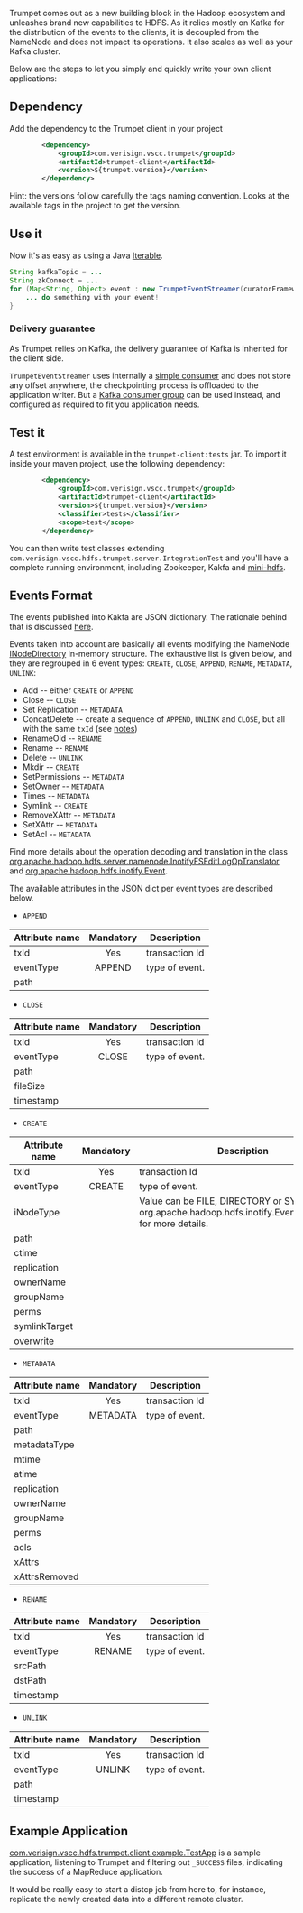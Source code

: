 
Trumpet comes out as a new building block in the Hadoop ecosystem 
and unleashes brand new capabilities to HDFS. As it relies mostly on Kafka 
for the distribution of the events to the clients, it is decoupled from the NameNode
and does not impact its operations. It also scales as well as your Kafka cluster.

Below are the steps to let you simply and quickly write your own client applications:


## Dependency

Add the dependency to the Trumpet client in your project

```xml
        <dependency>
            <groupId>com.verisign.vscc.trumpet</groupId>
            <artifactId>trumpet-client</artifactId>
            <version>${trumpet.version}</version>
        </dependency>
```

Hint: the versions follow carefully the tags naming convention. Looks at the available tags in the project to get the version.


## Use it

Now it's as easy as using a Java [Iterable](https://docs.oracle.com/javase/7/docs/api/java/lang/Iterable.html).

```java
String kafkaTopic = ...
String zkConnect = ...
for (Map<String, Object> event : new TrumpetEventStreamer(curatorFramework, kafkaTopic)) {
    ... do something with your event!
}
```

### Delivery guarantee

As Trumpet relies on Kafka, the delivery guarantee of Kafka is inherited for the client side.

`TrumpetEventStreamer` uses internally a [simple consumer](https://cwiki.apache.org/confluence/display/KAFKA/0.8.0+SimpleConsumer+Example)
and does not store any offset anywhere, the checkpointing process is offloaded to the application writer. 
But a [Kafka consumer group](https://cwiki.apache.org/confluence/display/KAFKA/Consumer+Group+Example) can be used instead,
and configured as required to fit you application needs.


## Test it

A test environment is available in the `trumpet-client:tests` jar. To import it inside your maven project, 
use the following dependency:

```xml
        <dependency>
            <groupId>com.verisign.vscc.trumpet</groupId>
            <artifactId>trumpet-client</artifactId>
            <version>${trumpet.version}</version>
            <classifier>tests</classifier>
            <scope>test</scope>
        </dependency>
```

You can then write test classes extending `com.verisign.vscc.hdfs.trumpet.server.IntegrationTest` and you'll have a 
complete running environment, including Zookeeper, Kakfa and 
[mini-hdfs](http://hadoop.apache.org/docs/current/hadoop-project-dist/hadoop-common/CLIMiniCluster.html).

## Events Format

The events published into Kakfa are JSON dictionary. The rationale behind that is discussed [here](architecture/#events-as-json-dictionary).

Events taken into account are basically all events modifying the NameNode 
[INodeDirectory](https://github.com/apache/hadoop/blob/trunk/hadoop-hdfs-project/hadoop-hdfs/src/main/java/org/apache/hadoop/hdfs/server/namenode/INodeDirectory.java) 
in-memory structure. The exhaustive list is given below, and they are regrouped in 6 event types: 
`CREATE`, `CLOSE`, `APPEND`, `RENAME`, `METADATA`, `UNLINK`:

* Add -- either `CREATE` or `APPEND`
* Close -- `CLOSE`
* Set Replication -- `METADATA`
* ConcatDelete -- create a sequence of `APPEND`, `UNLINK` and `CLOSE`, but all with the same `txId` (see [notes](architecture/#resume-from-previous-run))
* RenameOld -- `RENAME`
* Rename -- `RENAME`
* Delete -- `UNLINK`
* Mkdir -- `CREATE`
* SetPermissions -- `METADATA`
* SetOwner -- `METADATA`
* Times -- `METADATA`
* Symlink -- `CREATE`
* RemoveXAttr -- `METADATA`
* SetXAttr -- `METADATA`
* SetAcl -- `METADATA`

Find more details about the operation decoding and translation in the class 
[org.apache.hadoop.hdfs.server.namenode.InotifyFSEditLogOpTranslator](https://github.com/apache/hadoop/blob/trunk/hadoop-hdfs-project/hadoop-hdfs/src/main/java/org/apache/hadoop/hdfs/server/namenode/InotifyFSEditLogOpTranslator.java) 
and 
[org.apache.hadoop.hdfs.inotify.Event](https://github.com/apache/hadoop/blob/trunk/hadoop-hdfs-project/hadoop-hdfs-client/src/main/java/org/apache/hadoop/hdfs/inotify/Event.java).

The available attributes in the JSON dict per event types are described below.

* `APPEND`

| Attribute name | Mandatory | Description |
| -------------- |:---------:| ----------- |
| txId           | Yes         | transaction Id |
| eventType      | APPEND    | type of event.  |
| path           |           |             |

* `CLOSE`

| Attribute name | Mandatory | Description |
| -------------- |:---------:| ----------- |
| txId           | Yes         | transaction Id |
| eventType      | CLOSE     | type of event.  |
| path           |           |             |
| fileSize       |           |             |
| timestamp      |           |             |

* `CREATE`

| Attribute name | Mandatory | Description |
| -------------- |:---------:| ----------- |
| txId           | Yes       | transaction Id |
| eventType      | CREATE    | type of event.  |
| iNodeType      |           | Value can be FILE, DIRECTORY or SYMLINK. See org.apache.hadoop.hdfs.inotify.Event.INodeType for more details. |
| path           |           |             |
| ctime          |           |             |
| replication    |           |             |
| ownerName      |           |             |
| groupName      |           |             |
| perms          |           |             |
| symlinkTarget  |           |             |
| overwrite      |           |             |

* `METADATA`

| Attribute name | Mandatory | Description |
| -------------- |:---------:| ----------- |
| txId           | Yes         | transaction Id |
| eventType      | METADATA  | type of event.  |
| path           |           |             |
| metadataType   |           |             |
| mtime          |           |             |
| atime          |           |             |
| replication    |           |             |
| ownerName      |           |             |
| groupName      |           |             |
| perms          |           |             |
| acls           |           |             |
| xAttrs         |           |             |
| xAttrsRemoved  |           |             |

* `RENAME`

| Attribute name | Mandatory | Description |
| -------------- |:---------:| ----------- |
| txId           | Yes         | transaction Id |
| eventType      | RENAME    | type of event.  |
| srcPath        |           |             |
| dstPath        |           |             |
| timestamp      |           |             |

* `UNLINK`

| Attribute name | Mandatory | Description |
| -------------- |:---------:| ----------- |
| txId           | Yes         | transaction Id |
| eventType      | UNLINK    | type of event.  |
| path           |           |             |
| timestamp      |           |             |


## Example Application

[com.verisign.vscc.hdfs.trumpet.client.example.TestApp](https://github.com/verisign/trumpet/blob/master/client/src/main/java/com/verisign/vscc/hdfs/trumpet/client/example/TestApp.java) 
is a sample application, listening to Trumpet and filtering out `_SUCCESS` files, indicating the success of a MapReduce application.

It would be really easy to start a distcp job from here to, for instance, replicate the newly created data into a different remote cluster.
